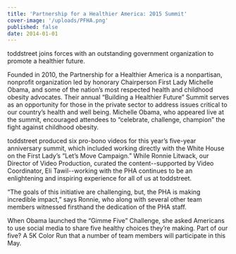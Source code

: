 ```yaml
---
title: 'Partnership for a Healthier America: 2015 Summit'
cover-image: '/uploads/PFHA.png'
published: false
date: 2014-01-01
---
```


toddstreet joins forces with an outstanding government organization to promote a healthier future.

Founded in 2010, the Partnership for a Healthier America is a nonpartisan, nonprofit organization led by honorary Chairperson First Lady Michelle Obama, and some of the nation’s most respected health and childhood obesity advocates. Their annual “Building a Healthier Future” Summit serves as an opportunity for those in the private sector to address issues critical to our country’s health and well being.
Michelle Obama, who appeared live at the summit, encouraged attendees to “celebrate, challenge, champion” the fight against childhood obesity.

toddstreet produced six pro-bono videos for this year’s five-year anniversary summit, which included working directly with the White House on the First Lady’s “Let’s Move Campaign.” While Ronnie Litwack, our Director of Video Production, curated the content--supported by Video Coordinator, Eli Tawil--working with the PHA continues to be an enlightening and inspiring experience for all of us at toddstreet.

“The goals of this initiative are challenging, but, the PHA is making incredible impact,” says Ronnie, who along with several other team members witnessed firsthand the dedication of the PHA staff.

When Obama launched the “Gimme Five” Challenge, she asked Americans to use social media to share five healthy choices they’re making. Part of our five? A 5K Color Run that a number of team members will participate in this May.

